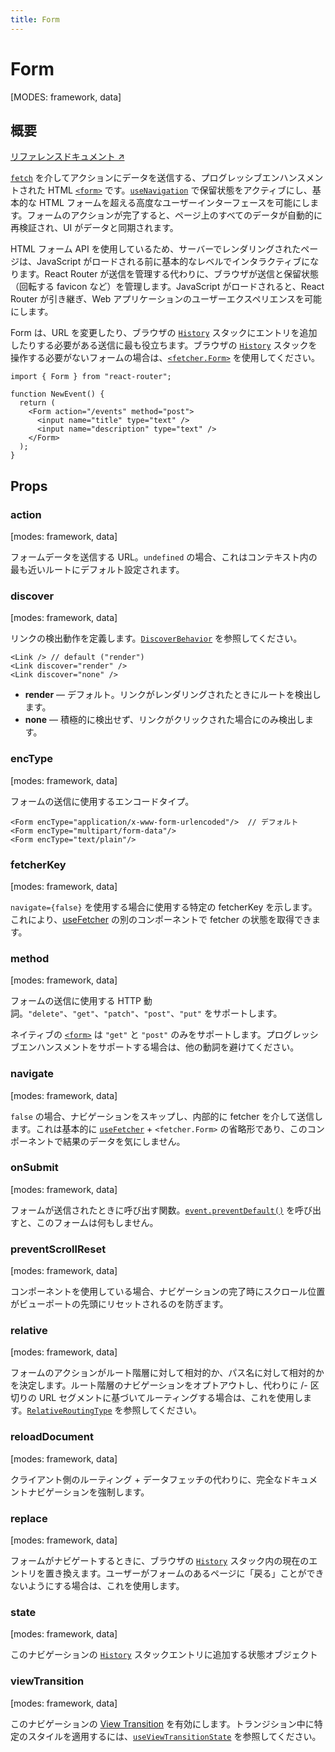 ```yaml
---
title: Form
---
```


# Form

<!--
⚠️ ⚠️ 重要 ⚠️ ⚠️ 

ドキュメントの改善にご協力いただきありがとうございます！

このファイルはソースコード内のJSDocコメントから自動生成されています。そのため、以下のファイルのJSDocコメントを編集してください。変更がマージされると、このファイルは再生成されます。

https://github.com/remix-run/react-router/blob/main/packages/react-router/lib/dom/lib.tsx
-->

[MODES: framework, data]

## 概要

[リファレンスドキュメント ↗](https://api.reactrouter.com/v7/variables/react_router.Form.html)

[`fetch`](https://developer.mozilla.org/en-US/docs/Web/API/fetch) を介してアクションにデータを送信する、プログレッシブエンハンスメントされた HTML [`<form>`](https://developer.mozilla.org/en-US/docs/Web/HTML/Element/form) です。[`useNavigation`](../hooks/useNavigation) で保留状態をアクティブにし、基本的な HTML フォームを超える高度なユーザーインターフェースを可能にします。フォームのアクションが完了すると、ページ上のすべてのデータが自動的に再検証され、UI がデータと同期されます。

HTML フォーム API を使用しているため、サーバーでレンダリングされたページは、JavaScript がロードされる前に基本的なレベルでインタラクティブになります。React Router が送信を管理する代わりに、ブラウザが送信と保留状態（回転する favicon など）を管理します。JavaScript がロードされると、React Router が引き継ぎ、Web アプリケーションのユーザーエクスペリエンスを可能にします。

Form は、URL を変更したり、ブラウザの [`History`](https://developer.mozilla.org/en-US/docs/Web/API/History) スタックにエントリを追加したりする必要がある送信に最も役立ちます。ブラウザの [`History`](https://developer.mozilla.org/en-US/docs/Web/API/History) スタックを操作する必要がないフォームの場合は、[`<fetcher.Form>`](https://api.reactrouter.com/v7/types/react_router.FetcherWithComponents.html#Form) を使用してください。

```tsx
import { Form } from "react-router";

function NewEvent() {
  return (
    <Form action="/events" method="post">
      <input name="title" type="text" />
      <input name="description" type="text" />
    </Form>
  );
}
```

## Props

### action

[modes: framework, data]

フォームデータを送信する URL。`undefined` の場合、これはコンテキスト内の最も近いルートにデフォルト設定されます。

### discover

[modes: framework, data]

リンクの検出動作を定義します。[`DiscoverBehavior`](https://api.reactrouter.com/v7/types/react_router.DiscoverBehavior.html) を参照してください。

```tsx
<Link /> // default ("render")
<Link discover="render" />
<Link discover="none" />
```

- **render** — デフォルト。リンクがレンダリングされたときにルートを検出します。
- **none** — 積極的に検出せず、リンクがクリックされた場合にのみ検出します。

### encType

[modes: framework, data]

フォームの送信に使用するエンコードタイプ。

```tsx
<Form encType="application/x-www-form-urlencoded"/>  // デフォルト
<Form encType="multipart/form-data"/>
<Form encType="text/plain"/>
```

### fetcherKey

[modes: framework, data]

`navigate={false}` を使用する場合に使用する特定の fetcherKey を示します。これにより、[useFetcher](../hooks/useFetcher) の別のコンポーネントで fetcher の状態を取得できます。

### method

[modes: framework, data]

フォームの送信に使用する HTTP 動詞。`"delete"`、`"get"`、`"patch"`、`"post"`、`"put"` をサポートします。

ネイティブの [`<form>`](https://developer.mozilla.org/en-US/docs/Web/HTML/Element/form) は `"get"` と `"post"` のみをサポートします。プログレッシブエンハンスメントをサポートする場合は、他の動詞を避けてください。

### navigate

[modes: framework, data]

`false` の場合、ナビゲーションをスキップし、内部的に fetcher を介して送信します。これは基本的に [`useFetcher`](../hooks/useFetcher) + `<fetcher.Form>` の省略形であり、このコンポーネントで結果のデータを気にしません。

### onSubmit

[modes: framework, data]

フォームが送信されたときに呼び出す関数。[`event.preventDefault()`](https://developer.mozilla.org/en-US/docs/Web/API/Event/preventDefault) を呼び出すと、このフォームは何もしません。

### preventScrollReset

[modes: framework, data]

<ScrollRestoration> コンポーネントを使用している場合、ナビゲーションの完了時にスクロール位置がビューポートの先頭にリセットされるのを防ぎます。

### relative

[modes: framework, data]

フォームのアクションがルート階層に対して相対的か、パス名に対して相対的かを決定します。ルート階層のナビゲーションをオプトアウトし、代わりに /- 区切りの URL セグメントに基づいてルーティングする場合は、これを使用します。[`RelativeRoutingType`](https://api.reactrouter.com/v7/types/react_router.RelativeRoutingType.html) を参照してください。

### reloadDocument

[modes: framework, data]

クライアント側のルーティング + データフェッチの代わりに、完全なドキュメントナビゲーションを強制します。

### replace

[modes: framework, data]

フォームがナビゲートするときに、ブラウザの [`History`](https://developer.mozilla.org/en-US/docs/Web/API/History) スタック内の現在のエントリを置き換えます。ユーザーがフォームのあるページに「戻る」ことができないようにする場合は、これを使用します。

### state

[modes: framework, data]

このナビゲーションの [`History`](https://developer.mozilla.org/en-US/docs/Web/API/History) スタックエントリに追加する状態オブジェクト

### viewTransition

[modes: framework, data]

このナビゲーションの [View Transition](https://developer.mozilla.org/en-US/docs/Web/API/View_Transitions_API) を有効にします。トランジション中に特定のスタイルを適用するには、[`useViewTransitionState`](../hooks/useViewTransitionState) を参照してください。